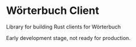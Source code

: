 # Wörterbuch Client

Library for building Rust clients for Wörterbuch

Early development stage, not ready for production.